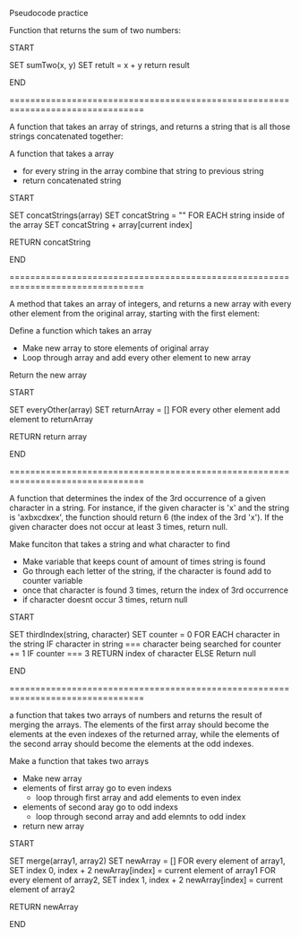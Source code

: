 Pseudocode practice

Function that returns the sum of two numbers:

START

SET sumTwo(x, y)
  SET retult =  x + y
  return result
  
END

================================================================================

A function that takes an array of strings, and returns a string that is all those strings concatenated together:

A function that takes a array

  - for every string in the array combine that string to previous string
  - return concatenated string

START

SET concatStrings(array)
  SET concatString = ""
  FOR EACH string inside of the array
    SET concatString + array[current index]
    
  RETURN concatString
  
END

================================================================================

A method that takes an array of integers, and returns a new array with every other element from the original array, starting with the first element:

Define a function which takes an array 
  
  - Make new array to store elements of original array
  - Loop through array and add every other element to new array

Return the new array

START

SET everyOther(array)
  SET returnArray = []
  FOR every other element
    add element to returnArray
    
  RETURN return array
  
END

================================================================================

A function that determines the index of the 3rd occurrence of a given character in a string. 
For instance, if the given character is 'x' and the string is 'axbxcdxex', the function should return 6 (the index of the 3rd 'x'). 
If the given character does not occur at least 3 times, return null.

Make funciton that takes a string and what character to find
  - Make variable that keeps count of amount of times string is found
  - Go through each letter of the string, if the character is found add to counter variable
  - once that character is found 3 times, return the index of 3rd occurrence
  - if character doesnt occur 3 times, return null

START

SET thirdIndex(string, character)
  SET counter = 0
  FOR EACH character in the string
    IF character in string === character being searched for
      counter += 1
      IF counter === 3
        RETURN index of character
      ELSE
        Return null
        
END

================================================================================

a function that takes two arrays of numbers and returns the result of merging the arrays. 
The elements of the first array should become the elements at the even indexes of the returned array, 
while the elements of the second array should become the elements at the odd indexes.

Make a function that takes two arrays
  
  - Make new array
  - elements of first array go to even indexs
    - loop through first array and add elements to even index
  - elements of second aray go to odd indexs
    - loop through second array and add elemnts to odd index
  - return new array

START

SET merge(array1, array2)
  SET newArray = []
  FOR every element of array1, SET index 0, index + 2
    newArray[index] = current element of array1
  FOR every element of array2, SET index 1, index + 2
    newArray[index] = current element of array2
  
  RETURN newArray
  
END
    